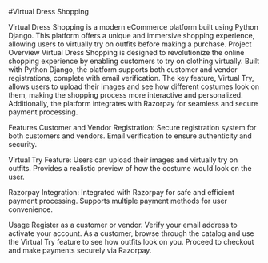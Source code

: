 #Virtual Dress Shopping

Virtual Dress Shopping is a modern eCommerce platform built using Python Django. This platform offers a unique and immersive shopping experience, allowing users to virtually try on outfits before making a purchase.
Project Overview
Virtual Dress Shopping is designed to revolutionize the online shopping experience by enabling customers to try on clothing virtually. Built with Python Django, the platform supports both customer and vendor registrations, complete with email verification. The key feature, Virtual Try, allows users to upload their images and see how different costumes look on them, making the shopping process more interactive and personalized. Additionally, the platform integrates with Razorpay for seamless and secure payment processing.

Features
Customer and Vendor Registration:
Secure registration system for both customers and vendors.
Email verification to ensure authenticity and security.

Virtual Try Feature:
Users can upload their images and virtually try on outfits.
Provides a realistic preview of how the costume would look on the user.

Razorpay Integration:
Integrated with Razorpay for safe and efficient payment processing.
Supports multiple payment methods for user convenience.

Usage
Register as a customer or vendor.
Verify your email address to activate your account.
As a customer, browse through the catalog and use the Virtual Try feature to see how outfits look on you.
Proceed to checkout and make payments securely via Razorpay.
